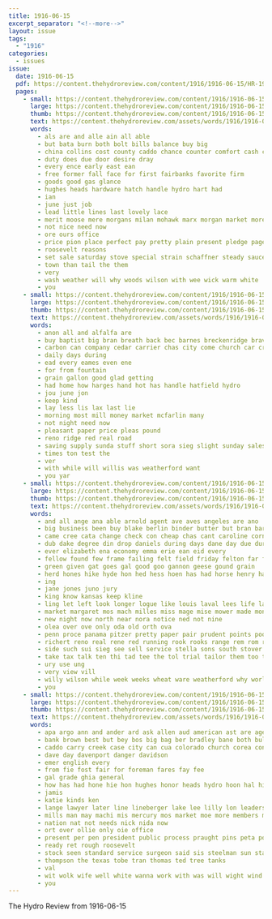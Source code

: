```yaml
---
title: 1916-06-15
excerpt_separator: "<!--more-->"
layout: issue
tags:
  - "1916"
categories:
  - issues
issue:
  date: 1916-06-15
  pdf: https://content.thehydroreview.com/content/1916/1916-06-15/HR-1916-06-15.pdf
  pages:
    - small: https://content.thehydroreview.com/content/1916/1916-06-15/small/HR-1916-06-15-01.jpg
      large: https://content.thehydroreview.com/content/1916/1916-06-15/large/HR-1916-06-15-01.jpg
      thumb: https://content.thehydroreview.com/content/1916/1916-06-15/thumbnails/HR-1916-06-15-01.jpg
      text: https://content.thehydroreview.com/assets/words/1916/1916-06-15/HR-1916-06-15-01.txt
      words:
        - als are and alle ain all able
        - but bata burn both bolt bills balance buy big
        - china collins cost county caddo chance counter comfort cash can come company cream choice
        - duty does due door desire dray
        - every ence early east ean
        - free former fall face for first fairbanks favorite firm
        - goods good gas glance
        - hughes heads hardware hatch handle hydro hart had
        - ian
        - june just job
        - lead little lines last lovely lace
        - merit moose mere morgans milan mohawk marx morgan market more money
        - not nice need now
        - ore ours office
        - price pion place perfect pay pretty plain present pledge page plan pees profit plate president policy peace
        - roosevelt reasons
        - set sale saturday stove special strain schaffner steady saucer see stockton store stock second start show stand strength station sill sell
        - town than tail the them
        - very
        - wash weather will why woods wilson with wee wick warm white
        - you
    - small: https://content.thehydroreview.com/content/1916/1916-06-15/small/HR-1916-06-15-02.jpg
      large: https://content.thehydroreview.com/content/1916/1916-06-15/large/HR-1916-06-15-02.jpg
      thumb: https://content.thehydroreview.com/content/1916/1916-06-15/thumbnails/HR-1916-06-15-02.jpg
      text: https://content.thehydroreview.com/assets/words/1916/1916-06-15/HR-1916-06-15-02.txt
      words:
        - anon all and alfalfa are
        - buy baptist big bran breath back bec barnes breckenridge bravo best
        - carbon can company cedar carrier chas city come church car cross canyon
        - daily days during
        - ead every eames even ene
        - for from fountain
        - grain gallon good glad getting
        - had home how harges hand hot has handle hatfield hydro
        - jou june jon
        - keep kind
        - lay less lis lax last lie
        - morning most mill money market mcfarlin many
        - not night need now
        - pleasant paper price pleas pound
        - reno ridge red real road
        - saving supply sunda stuff short sora sieg slight sunday sales selling sale shorts ser sack service
        - times ton test the
        - ver
        - with while will willis was weatherford want
        - you yar
    - small: https://content.thehydroreview.com/content/1916/1916-06-15/small/HR-1916-06-15-03.jpg
      large: https://content.thehydroreview.com/content/1916/1916-06-15/large/HR-1916-06-15-03.jpg
      thumb: https://content.thehydroreview.com/content/1916/1916-06-15/thumbnails/HR-1916-06-15-03.jpg
      text: https://content.thehydroreview.com/assets/words/1916/1916-06-15/HR-1916-06-15-03.txt
      words:
        - and all ange ana able arnold agent ave aves angeles are ano
        - big business been buy blake berlin binder butter but bran barber board barn bull bony barbe bik brabant box back bas bowling bills best
        - came cree cata change check con cheap chas cant caroline corn chambers chick call cream clinton can city campbell company cali case
        - dub dake degree din drop daniels during days dane day due dura dea done dollar doing
        - ever elizabeth ena economy emma erie ean eid every
        - fellow found few frame failing felt field friday felton far farm fine for fast fares fin from face famous former
        - green given gat goes gal good goo gannon geese gound grain
        - herd hones hike hyde hon hed hess hoen has had horse henry hatfield hoe home health halt hin how handle hardy hot ham hydro her hard house hollow him
        - ing
        - jane jones juno jury
        - king know kansas keep kline
        - ling let left look longer logue like louis laval lees life laverne law loan las losing light labo lineberger little lovely line last
        - market margaret mos mach milles miss mage mise mower made money may monarch mer music meche mon mccormick mil matter most men mudge monday montis mills mis
        - new night now north near nora notice ned not nine
        - olea over ove only oda old orth ova
        - penn proce panama pitzer pretty paper pair prudent points poor part plain
        - richert reno real rene red running rook rooks range rem rom rent razor read renee regular
        - side such sui sieg see sell service stella sons south stover sala shreck stay sed step sagen sunday sudan sour she son sain sis sale suit shorts sho standard sean special sah sare subject simer summer straw shumate
        - take tax talk ten thi tad tee the tol trial tailor them too then tor tae try town tose top
        - ury use ung
        - very view vill
        - willy wilson while week weeks wheat ware weatherford why world ways wife wen worn wide will wee wells woods white with wasson was weit wand war wil work well went
        - you
    - small: https://content.thehydroreview.com/content/1916/1916-06-15/small/HR-1916-06-15-04.jpg
      large: https://content.thehydroreview.com/content/1916/1916-06-15/large/HR-1916-06-15-04.jpg
      thumb: https://content.thehydroreview.com/content/1916/1916-06-15/thumbnails/HR-1916-06-15-04.jpg
      text: https://content.thehydroreview.com/assets/words/1916/1916-06-15/HR-1916-06-15-04.txt
      words:
        - apa argo ann and ander ard ask allen aud american ast are agent all
        - bank brown best but bey bos big bag ber bradley bane both bullen bond bees better bowels black bone banks
        - caddo carry creek case city can cua colorado church corea con cece cash come company cannon
        - dave day davenport danger davidson
        - emer english every
        - from fie fost fair for foreman fares fay fee
        - gal grade ghia general
        - how has had hone hie hon hughes honor heads hydro hoon hal high
        - jamis
        - katie kinds ken
        - lange lawyer later line lineberger lake lee lilly lon leaders ley lever lust
        - mills man may machi mis mercury mos market moe more members min morgan most must mover mally made mars
        - nation nat not needs nick nida now
        - ort over ollie only oie office
        - present per pen president public process praught pins peta point place pine
        - ready ret rough roosevelt
        - stock seen standard service surgeon said sis steelman sun stand sas smith sumption strong stowe sunday scott
        - thompson the texas tobe tran thomas ted tree tanks
        - val
        - wit wolk wife well white wanna work with was will wight wind
        - you
---
```


The Hydro Review from 1916-06-15

<!--more-->

